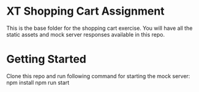 # XT Shopping Cart Assignment
This is the base folder for the shopping cart exercise. You will have all the static assets and mock server responses available in this repo.
# Getting Started
Clone this repo and run following command for starting the mock server:
npm install
npm run start

